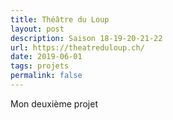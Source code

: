 ```yaml
---
title: Théâtre du Loup
layout: post
description: Saison 18-19-20-21-22
url: https://theatreduloup.ch/
date: 2019-06-01
tags: projets
permalink: false
---
```

Mon deuxième projet
